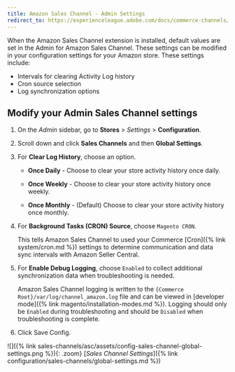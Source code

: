 ```yaml
---
title: Amazon Sales Channel - Admin Settings
redirect_to: https://experienceleague.adobe.com/docs/commerce-channels/amazon/manage/sales-channel-settings.html
---
```


When the Amazon Sales Channel extension is installed, default values are set in the Admin for Amazon Sales Channel. These settings can be modified in your configuration settings for your Amazon store. These settings include:

- Intervals for clearing Activity Log history
- Cron source selection
- Log synchronization options

## Modify your Admin Sales Channel settings

1. On the _Admin_ sidebar, go to **Stores** > _Settings_ > **Configuration**.

1. Scroll down and click **Sales Channels** and then **Global Settings**.

1. For **Clear Log History**, choose an option.

   - **Once Daily** - Choose to clear your store activity history once daily.

   - **Once Weekly** - Choose to clear your store activity history once weekly.

   - **Once Monthly** - (Default) Choose to clear your store activity history once monthly.

1. For **Background Tasks (CRON) Source**, choose `Magento CRON`.

   This tells Amazon Sales Channel to used your Commerce [Cron]({% link system/cron.md %}) settings to determine communication and data sync intervals with Amazon Seller Central.

1. For **Enable Debug Logging**, choose `Enabled` to collect additional synchronization data when troubleshooting is needed.

   Amazon Sales Channel logging is written to the `{Commerce Root}/var/log/channel_amazon.log` file and can be viewed in [developer mode]({% link magento/installation-modes.md %}). Logging should only be `Enabled` during troubleshooting and should be `Disabled` when troubleshooting is complete.

1. Click <span class="btn">Save Config</span>.

![]({% link sales-channels/asc/assets/config-sales-channel-global-settings.png %}){: .zoom}
[_Sales Channel Settings_]({% link configuration/sales-channels/global-settings.md %})
